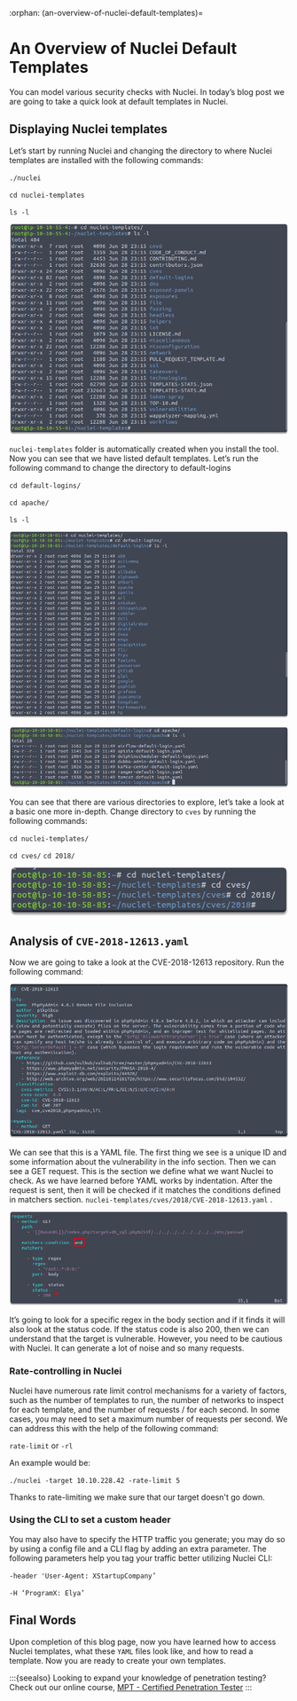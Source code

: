 :orphan:
(an-overview-of-nuclei-default-templates)=

# An Overview of Nuclei Default Templates

You can model various security checks with Nuclei. In today’s blog post we are going to take a quick look at default templates in Nuclei.

## Displaying Nuclei templates

Let’s start by running Nuclei and changing the directory to where Nuclei templates are installed with the following commands:

`./nuclei`

`cd nuclei-templates`

`ls -l`

![alt img](images/nuclei-2.png)

`nuclei-templates` folder is automatically created when you install the tool.
Now you can see that we have listed default templates. Let’s run the following command to change the directory to default-logins

`cd default-logins/`

`cd apache/`

`ls -l`

![alt img](images/nuclei-13.png)

![alt img](images/nuclei-14.png)

You can see that there are various directories to explore, let’s take a look at a basic one more in-depth. Change directory to `cves` by running the following commands:

`cd nuclei-templates/`

`cd cves/`
`cd 2018/ `

![alt img](images/nuclei-10.png)

## Analysis of `CVE-2018-12613.yaml`

Now we are going to take a look at the CVE-2018-12613 repository. Run the following command:

![alt img](images/nuclei-11.png)

We can see that this is a YAML file. The first thing we see is a unique ID and some information about the vulnerability in the info section. Then we can see a GET request. This is the section we define what we want Nuclei to check. As we have learned before YAML works by indentation. After the request is sent, then it will be checked if it matches the conditions defined in matchers section.
`nuclei-templates/cves/2018/CVE-2018-12613.yaml` .

![alt img](images/nuclei-12.png)

It’s going to look for a specific regex in the body section and if it finds it will also look at the status code. If the status code is also 200, then we can understand that the target is vulnerable. However, you need to be cautious with Nuclei. It can generate a lot of noise and so many requests.

### Rate-controlling in Nuclei

Nuclei have numerous rate limit control mechanisms for a variety of factors, such as the number of templates to run, the number of networks to inspect for each template, and the number of requests / for each second. In some cases, you may need to set a maximum number of requests per second. We can address this with the help of the following command:

`rate-limit` or `-rl`

An example would be:

`./nuclei -target 10.10.228.42 -rate-limit 5`

Thanks to rate-limiting we make sure that our target doesn't go down.

### Using the CLI to set a custom header

You may also have to specify the HTTP traffic you generate; you may do so by using a config file and a CLI flag by adding an extra parameter. The following parameters help you tag your traffic better utilizing Nuclei CLI:

`-header 'User-Agent: XStartupCompany’`

`-H ‘ProgramX: Elya’`

## Final Words

Upon completion of this blog page, now you have learned how to access Nuclei templates, what these `YAML` files look like, and how to read a template. Now you are ready to create your own templates.

:::{seealso}
Looking to expand your knowledge of penetration testing? Check out our online course, [MPT - Certified Penetration Tester](https://www.mosse-institute.com/certifications/mpt-certified-penetration-tester.html)
:::
